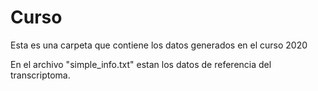 # Curso
Esta es una carpeta que contiene los datos generados en el curso 2020


En el archivo "simple_info.txt" estan los datos de referencia del transcriptoma.
